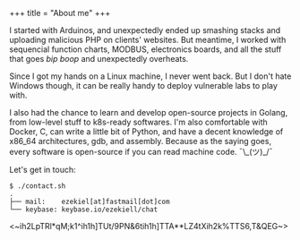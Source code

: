 +++
title = "About me"
+++

I started with Arduinos, and unexpectedly ended up smashing stacks and uploading malicious PHP on clients' websites. But meantime, I worked with sequencial function charts, MODBUS, electronics boards, and all the stuff that goes _bip boop_ and unexpectedly overheats.

Since I got my hands on a Linux machine, I never went back. But I don't hate Windows though, it can be really handy to deploy vulnerable labs to play with.

I also had the chance to learn and develop open-source projects in Golang, from low-level stuff to k8s-ready softwares. I'm also comfortable with Docker, C, can write a little bit of Python, and have a decent knowledge of x86_64 architectures, gdb, and assembly. Because as the saying goes, every software is open-source if you can read machine code. ¯\\\_(ツ)_/¯

Let's get in touch:

```
$ ./contact.sh
.
├── mail:    ezekiel[at]fastmail[dot]com
└── keybase: keybase.io/ezekiell/chat
```

<~ih2LpTRl*qM;k1^ih1h]TUt/9PN&6tih1h]TTA**LZ4tXih2k%TTS6,T&QEG~>